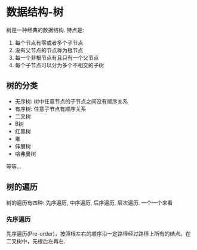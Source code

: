# 数据结构-树


<!-- TODO -->

树是一种经典的数据结构. 特点是:

1. 每个节点有零或者多个子节点
2. 没有父节点的节点称为根节点
3. 每一个非根节点有且只有一个父节点
4. 每个子节点可以分为多个不相交的子树


## 树的分类

- 无序树: 树中任意节点的子节点之间没有顺序关系
- 有序树: 任意子节点有顺序关系
- 二叉树
- B树
- 红黑树
- 堆
- 伸展树
- 哈弗曼树

等等...

## 树的遍历

树的遍历有四种: 先序遍历, 中序遍历, 后序遍历, 层次遍历. 一个一个来看

### 先序遍历

先序遍历(Pre-order)，按照根左右的顺序沿一定路径经过路径上所有的结点。在二叉树中，先根后左再右.

